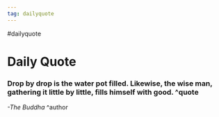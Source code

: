 ```yaml
---
tag: dailyquote
---
```


#dailyquote

# Daily Quote

### Drop by drop is the water pot filled. Likewise, the wise man, gathering it little by little, fills himself with good. ^quote
*-The Buddha* ^author

